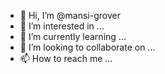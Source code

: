 - 👋 Hi, I’m @mansi-grover
- 👀 I’m interested in ...
- 🌱 I’m currently learning ...
- 💞️ I’m looking to collaborate on ...
- 📫 How to reach me ...

<!---
mansi-grover/mansi-grover is a ✨ special ✨ repository because its `README.md` (this file) appears on your GitHub profile.
You can click the Preview link to take a look at your changes.
--->
